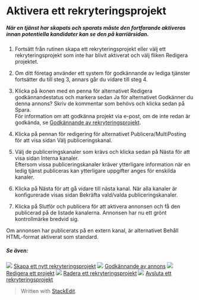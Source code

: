 
# Aktivera ett rekryteringsprojekt

##### När en tjänst har skapats och sparats måste den fortfarande aktiveras innan potentiella kandidater kan se den på karriärsidan.

1.  Fortsätt från rutinen skapa ett rekryteringsprojekt eller välj ett rekryteringsprojekt som inte har blivit aktiverat och välj fliken  Redigera projektet.
2.  Om ditt företag använder ett system för godkännande av lediga tjänster fortsätter du till steg 3, annars går du vidare till steg 4.
3.  Klicka på ikonen med en penna för alternativet  Redigera godkännandestatus  och markera sedan  Ja  för alternativet  Godkänner du denna annons?  Skriv de kommentar som behövs och klicka sedan på  Spara.  
    För information om att godkänna projekt via e-post, om de inte redan är godkända, se  [Godkännande av rekryteringsprojekt](https://www.google.com/url?q=http://vacancy_approvals.htm&source=gmail-html&ust=1636098152807000&usg=AFQjCNFFEOyi81hgAtNqbhDaxpnbI8rjJQ).
4.  Klicka på  pennan för redigering  för alternativet  Publicera/MultiPosting  för att visa sidan  Välj publiceringskanal.  
    
5.  Välj de publiceringskanaler som krävs och klicka sedan på  Nästa  för att visa sidan  Interna kanaler.  
    Eftersom vissa publiceringskanaler kräver ytterligare information när en ledig tjänst publiceras kan ytterligare uppgifter anges för enskilda kanaler.
6.  Klicka på  Nästa  för att gå vidare till nästa kanal. När alla kanaler är konfigurerade visas sidan  Bekräfta vald/valda publiceringskanaler.
7.  Klicka på  Slutför och publicera  för att aktivera annonsen och få den publicerad på de listade kanalerna. Annonsen har nu ett grönt kontrollmärke bredvid sig.

Om annonsen har publicerats på en extern kanal, är alternativet  Behåll HTML-format  aktiverat som standard.

##### Se även:

![](https://ci6.googleusercontent.com/proxy/-22dcnzbmvcvXC1qchy37X8HqOnNdtVQdmbUT6hxKRWKcyRxuLMETprSllOz-gcmI3U7kiFm9tHNq8oqYLIlqurrO4c=s0-d-e1-ft#http://../Resources/Images/icon-document-link.png)  [Skapa ett nytt rekryteringsprojekt](https://www.google.com/url?q=http://creating_a_new_vacancy.htm&source=gmail-html&ust=1636098152807000&usg=AFQjCNGTiFMmkvA0jmBQZGOA94PkeXIICg)
![](https://ci6.googleusercontent.com/proxy/-22dcnzbmvcvXC1qchy37X8HqOnNdtVQdmbUT6hxKRWKcyRxuLMETprSllOz-gcmI3U7kiFm9tHNq8oqYLIlqurrO4c=s0-d-e1-ft#http://../Resources/Images/icon-document-link.png)  [Godkännande av annons](https://www.google.com/url?q=http://vacancy_approvals.htm&source=gmail-html&ust=1636098152807000&usg=AFQjCNFFEOyi81hgAtNqbhDaxpnbI8rjJQ)
![](https://ci6.googleusercontent.com/proxy/-22dcnzbmvcvXC1qchy37X8HqOnNdtVQdmbUT6hxKRWKcyRxuLMETprSllOz-gcmI3U7kiFm9tHNq8oqYLIlqurrO4c=s0-d-e1-ft#http://../Resources/Images/icon-document-link.png)  [Redigera ett projekt](https://www.google.com/url?q=http://editing_a_vacancy.htm&source=gmail-html&ust=1636098152808000&usg=AFQjCNGep4MbmAqjNU5gDB_CVjfcwVKqaQ)
![](https://ci6.googleusercontent.com/proxy/-22dcnzbmvcvXC1qchy37X8HqOnNdtVQdmbUT6hxKRWKcyRxuLMETprSllOz-gcmI3U7kiFm9tHNq8oqYLIlqurrO4c=s0-d-e1-ft#http://../Resources/Images/icon-document-link.png)  [Radera ett rekryteringsprojekt](https://www.google.com/url?q=http://deleting_a_vacancy.htm&source=gmail-html&ust=1636098152808000&usg=AFQjCNFRQbxOXdwBiGhNgTuJ4bNkkzK_0Q)
![](https://ci6.googleusercontent.com/proxy/-22dcnzbmvcvXC1qchy37X8HqOnNdtVQdmbUT6hxKRWKcyRxuLMETprSllOz-gcmI3U7kiFm9tHNq8oqYLIlqurrO4c=s0-d-e1-ft#http://../Resources/Images/icon-document-link.png)  [Avsluta ett rekryteringsprojekt](https://www.google.com/url?q=http://closing_a_vacancy.htm&source=gmail-html&ust=1636098152808000&usg=AFQjCNEBG8hhdQ4v4QCYDnKaNMOZTwMWgQ)

> Written with [StackEdit](https://stackedit.io/).
<!--stackedit_data:
eyJoaXN0b3J5IjpbMjA3MTUyNTY4Nl19
-->